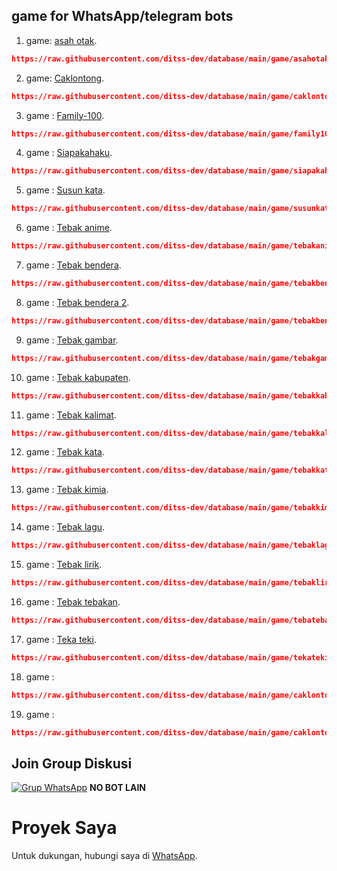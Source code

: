 ## game for WhatsApp/telegram bots

1. game: [asah otak](https://raw.githubusercontent.com/ditss-dev/database/main/game/asahotak.json).
```json
https://raw.githubusercontent.com/ditss-dev/database/main/game/asahotak.json
```
2. game: [Caklontong](https://raw.githubusercontent.com/ditss-dev/database/main/game/caklontong.json).
```json
https://raw.githubusercontent.com/ditss-dev/database/main/game/caklontong.json
```
3. game : [Family-100](https://raw.githubusercontent.com/ditss-dev/database/main/game/family100.json).
```json
https://raw.githubusercontent.com/ditss-dev/database/main/game/family100.json
```
4. game : [Siapakahaku](https://raw.githubusercontent.com/ditss-dev/database/main/game/siapakahaku.json).
```json
https://raw.githubusercontent.com/ditss-dev/database/main/game/siapakahaku.json
```
5. game : [Susun kata](https://raw.githubusercontent.com/ditss-dev/database/main/game/susunkata.json).
```json
https://raw.githubusercontent.com/ditss-dev/database/main/game/susunkata.json
```
6. game : [Tebak anime](https://raw.githubusercontent.com/ditss-dev/database/main/game/tebakanime.json).
```json
https://raw.githubusercontent.com/ditss-dev/database/main/game/tebakanime.json
```
7. game : [Tebak bendera](https://raw.githubusercontent.com/ditss-dev/database/main/game/tebakbendera.json).
```json
https://raw.githubusercontent.com/ditss-dev/database/main/game/tebakbendera.json
```
8. game : [Tebak bendera 2](https://raw.githubusercontent.com/ditss-dev/database/main/game/tebakbendera2.json).
```json
https://raw.githubusercontent.com/ditss-dev/database/main/game/tebakbendera2.json
```
9. game : [Tebak gambar](https://raw.githubusercontent.com/ditss-dev/database/main/game/tebakgambar.json).
```json
https://raw.githubusercontent.com/ditss-dev/database/main/game/tebakgambar.json
```
10. game : [Tebak kabupaten](https://raw.githubusercontent.com/ditss-dev/database/main/game/tebakkabupaten.json).
```json
https://raw.githubusercontent.com/ditss-dev/database/main/game/tebakkabupaten.json
```
11. game : [Tebak kalimat](https://wa.me/6281513607731?text=Saya%20ingin%20bertanya%20tentang%20proyek%20GitHub%20Anda).
```json
https://raw.githubusercontent.com/ditss-dev/database/main/game/tebakkalimat.json
```
12. game : [Tebak kata](https://raw.githubusercontent.com/ditss-dev/database/main/game/tebakkata.json).
```json
https://raw.githubusercontent.com/ditss-dev/database/main/game/tebakkata.json
```
13. game : [Tebak kimia](https://raw.githubusercontent.com/ditss-dev/database/main/game/tebakkimia.json).
```json
https://raw.githubusercontent.com/ditss-dev/database/main/game/tebakkimia.json
```
14. game : [Tebak lagu](https://raw.githubusercontent.com/ditss-dev/database/main/game/tebaklagu.json).
```json
https://raw.githubusercontent.com/ditss-dev/database/main/game/tebaklagu.json
```
15. game : [Tebak lirik](https://raw.githubusercontent.com/ditss-dev/database/main/game/tebaklirik.json).
```json
https://raw.githubusercontent.com/ditss-dev/database/main/game/tebaklirik.json
```
16. game : [Tebak tebakan](https://raw.githubusercontent.com/ditss-dev/database/main/game/tebatebakan.json).
```json
https://raw.githubusercontent.com/ditss-dev/database/main/game/tebatebakan.json
```
17. game : [Teka teki](https://raw.githubusercontent.com/ditss-dev/database/main/game/tekateki.json).
```json
https://raw.githubusercontent.com/ditss-dev/database/main/game/tekateki.json
```
18. game :
```json
https://raw.githubusercontent.com/ditss-dev/database/main/game/caklontong.json
```
19. game :
```json
https://raw.githubusercontent.com/ditss-dev/database/main/game/caklontong.json
```

## Join Group Diskusi
[![Grup WhatsApp](https://img.shields.io/badge/WhatsApp%20Group-25D366?style=for-the-badge&logo=whatsapp&logoColor=white)](https://chat.whatsapp.com/IEGSv0bv5gC2etNuXJajd0) 
 **NO BOT LAIN**

# Proyek Saya
Untuk dukungan, hubungi saya di [WhatsApp](https://wa.me/6281513607731?text=saya%20ingin%20bertanya%20tentang%20proyek%20GitHub%20Anda).


